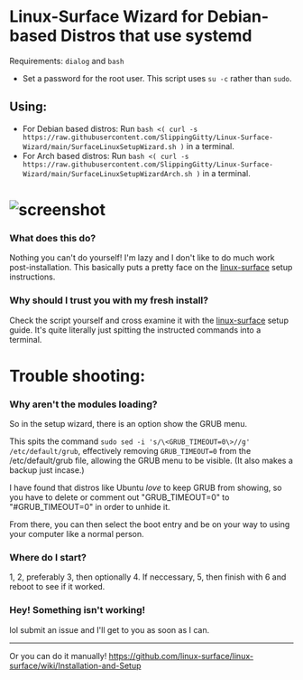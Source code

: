# Linux-Surface Wizard for Debian-based Distros that use systemd

Requirements: `dialog` and `bash`
  * Set a password for the root user. This script uses `su -c` rather than `sudo`.

## Using:
* For Debian based distros: Run `bash <( curl -s https://raw.githubusercontent.com/SlippingGitty/Linux-Surface-Wizard/main/SurfaceLinuxSetupWizard.sh )` in a terminal.
* For Arch based distros: Run `bash <( curl -s https://raw.githubusercontent.com/SlippingGitty/Linux-Surface-Wizard/main/SurfaceLinuxSetupWizardArch.sh )` in a terminal.
# ![screenshot](https://files.catbox.moe/dlm761.png)

### What does this do?
Nothing you can't do yourself! I'm lazy and I don't like to do much work post-installation. This basically puts a pretty face on the [linux-surface](https://github.com/linux-surface/linux-surface) setup instructions.

### Why should I trust you with my fresh install?
Check the script yourself and cross examine it with the [linux-surface](https://github.com/linux-surface/linux-surface/wiki/Installation-and-Setup) setup guide. It's quite literally just spitting the instructed commands into a terminal.

# Trouble shooting:

### Why aren't the modules loading?
So in the setup wizard, there is an option show the GRUB menu.

This spits the command `sudo sed -i 's/\<GRUB_TIMEOUT=0\>//g' /etc/default/grub`, effectively removing `GRUB_TIMEOUT=0` from the /etc/default/grub file, allowing the GRUB menu to be visible. (It also makes a backup just incase.)

I have found that distros like Ubuntu *love* to keep GRUB from showing, so you have to delete or comment out "GRUB_TIMEOUT=0" to "#GRUB_TIMEOUT=0" in order to unhide it.

From there, you can then select the boot entry and be on your way to using your computer like a normal person.

### Where do I start?
1, 2, preferably 3, then optionally 4. If neccessary, 5, then finish with 6 and reboot to see if it worked.

### Hey! Something isn't working!
lol submit an issue and I'll get to you as soon as I can.
___

Or you can do it manually! https://github.com/linux-surface/linux-surface/wiki/Installation-and-Setup
